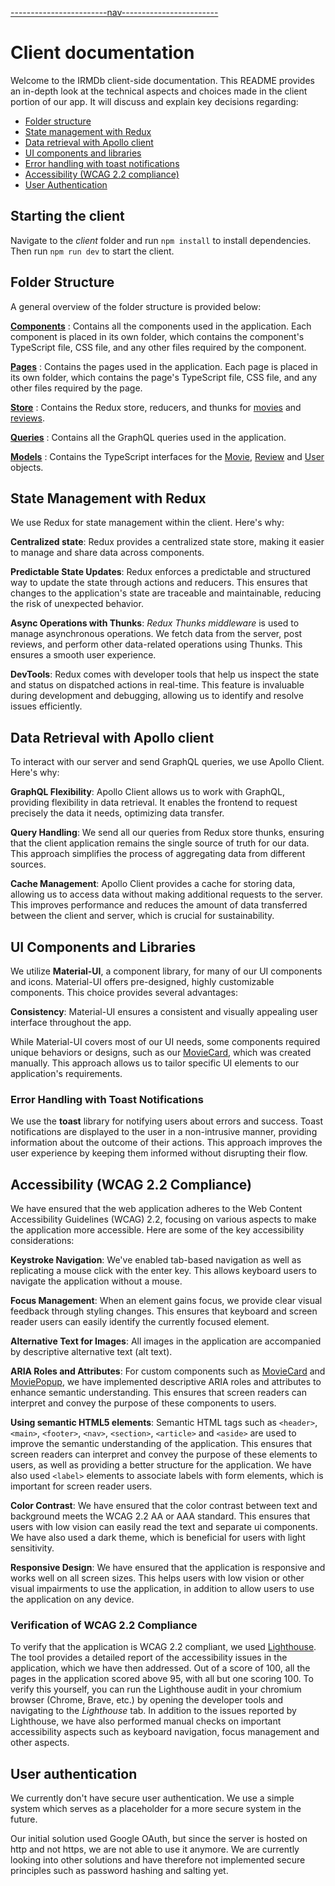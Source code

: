 [------------------------nav------------------------](../navigation.md)

# Client documentation

Welcome to the IRMDb client-side documentation. This README provides an in-depth look at the technical aspects and choices made in the client portion of our app. It will discuss and explain key decisions regarding:

- [Folder structure](#folder-structure)
- [State management with Redux](#state-management-with-redux)
- [Data retrieval with Apollo client](#data-retrieval-with-apollo-client)
- [UI components and libraries](#ui-components-and-libraries)
- [Error handling with toast notifications](#error-handling-with-toast-notifications)
- [Accessibility (WCAG 2.2 compliance)](#accessibility-wcag-22-compliance)
- [User Authentication](#user-authentication)

## Starting the client

Navigate to the _client_ folder and run `npm install` to install dependencies. Then run `npm run dev` to start the client.

## Folder Structure

A general overview of the folder structure is provided below:

[**Components**](./src/components/)
: Contains all the components used in the application. Each component is placed in its own folder, which contains the component's TypeScript file, CSS file, and any other files required by the component.

[**Pages**](./src/pages/)
: Contains the pages used in the application. Each page is placed in its own folder, which contains the page's TypeScript file, CSS file, and any other files required by the page.

[**Store**](./src/store/)
: Contains the Redux store, reducers, and thunks for [movies](./src/store/features/movies/) and [reviews](./src/store/features/reviews/).

[**Queries**](./src/queries/)
: Contains all the GraphQL queries used in the application.

[**Models**](./src/models/)
: Contains the TypeScript interfaces for the [Movie](./src/models/movie.ts), [Review](./src/models/review.ts) and [User](./src/models/user.ts) objects.

## State Management with Redux

We use Redux for state management within the client. Here's why:

**Centralized state**: Redux provides a centralized state store, making it easier to manage and share data across components.

**Predictable State Updates**: Redux enforces a predictable and structured way to update the state through actions and reducers. This ensures that changes to the application's state are traceable and maintainable, reducing the risk of unexpected behavior.

**Async Operations with Thunks**: _Redux Thunks middleware_ is used to manage asynchronous operations. We fetch data from the server, post reviews, and perform other data-related operations using Thunks. This ensures a smooth user experience.

**DevTools**: Redux comes with developer tools that help us inspect the state and status on dispatched actions in real-time. This feature is invaluable during development and debugging, allowing us to identify and resolve issues efficiently.

## Data Retrieval with Apollo client

To interact with our server and send GraphQL queries, we use Apollo Client. Here's why:

**GraphQL Flexibility**: Apollo Client allows us to work with GraphQL, providing flexibility in data retrieval. It enables the frontend to request precisely the data it needs, optimizing data transfer.

**Query Handling**: We send all our queries from Redux store thunks, ensuring that the client application remains the single source of truth for our data. This approach simplifies the process of aggregating data from different sources.

**Cache Management**: Apollo Client provides a cache for storing data, allowing us to access data without making additional requests to the server. This improves performance and reduces the amount of data transferred between the client and server, which is crucial for sustainability.

## UI Components and Libraries

We utilize **Material-UI**, a component library, for many of our UI components and icons. Material-UI offers pre-designed, highly customizable components. This choice provides several advantages:

**Consistency**: Material-UI ensures a consistent and visually appealing user interface throughout the app.

While Material-UI covers most of our UI needs, some components required unique behaviors or designs, such as our [MovieCard](./src/components/movieCard/MovieCard.tsx), which was created manually. This approach allows us to tailor specific UI elements to our application's requirements.

### Error Handling with Toast Notifications

We use the **toast** library for notifying users about errors and success. Toast notifications are displayed to the user in a non-intrusive manner, providing information about the outcome of their actions. This approach improves the user experience by keeping them informed without disrupting their flow.

## Accessibility (WCAG 2.2 Compliance)

We have ensured that the web application adheres to the Web Content Accessibility Guidelines (WCAG) 2.2, focusing on various aspects to make the application more accessible. Here are some of the key accessibility considerations:

**Keystroke Navigation**: We've enabled tab-based navigation as well as replicating a mouse click with the enter key. This allows keyboard users to navigate the application without a mouse.

**Focus Management**: When an element gains focus, we provide clear visual feedback through styling changes. This ensures that keyboard and screen reader users can easily identify the currently focused element.

**Alternative Text for Images**: All images in the application are accompanied by descriptive alternative text (alt text).

**ARIA Roles and Attributes**: For custom components such as [MovieCard](./src/components/movieCard/MovieCard.tsx) and [MoviePopup](./src/components/moviePopup/MoviePopup.tsx), we have implemented descriptive ARIA roles and attributes to enhance semantic understanding. This ensures that screen readers can interpret and convey the purpose of these components to users.

**Using semantic HTML5 elements**: Semantic HTML tags such as `<header>`, `<main>`, `<footer>`, `<nav>`, `<section>`, `<article>` and `<aside>` are used to improve the semantic understanding of the application. This ensures that screen readers can interpret and convey the purpose of these elements to users, as well as providing a better structure for the application. We have also used `<label>` elements to associate labels with form elements, which is important for screen reader users.

**Color Contrast**: We have ensured that the color contrast between text and background meets the WCAG 2.2 AA or AAA standard. This ensures that users with low vision can easily read the text and separate ui components. We have also used a dark theme, which is beneficial for users with light sensitivity.

**Responsive Design**: We have ensured that the application is responsive and works well on all screen sizes. This helps users with low vision or other visual impairments to use the application, in addition to allow users to use the application on any device.

### Verification of WCAG 2.2 Compliance

To verify that the application is WCAG 2.2 compliant, we used [Lighthouse](https://developer.chrome.com/docs/lighthouse/overview/). The tool provides a detailed report of the accessibility issues in the application, which we have then addressed. Out of a score of 100, all the pages in the application scored above 95, with all but one scoring 100. To verify this yourself, you can run the Lighthouse audit in your chromium browser (Chrome, Brave, etc.) by opening the developer tools and navigating to the _Lighthouse_ tab. In addition to the issues reported by Lighthouse, we have also performed manual checks on important accessibility aspects such as keyboard navigation, focus management and other aspects.

## User authentication

We currently don't have secure user authentication. We use a simple system which serves as a placeholder for a more secure system in the future.

Our initial solution used Google OAuth, but since the server is hosted on http and not https, we are not able to use it anymore. We are currently looking into other solutions and have therefore not implemented secure principles such as password hashing and salting yet.
